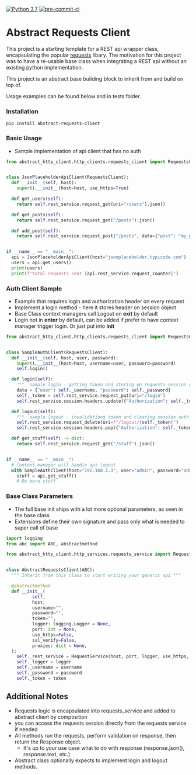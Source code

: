 [![Python 3.7](https://img.shields.io/badge/python-3.7-blue.svg)](https://www.python.org/downloads/release/python/)
[![pre-commit-ci](https://github.com/QualiSystemsLab/abstract-requests-client/actions/workflows/pre-commit.yml/badge.svg)](https://github.com/QualiSystemsLab/abstract-requests-client/actions/workflows/pre-commit.yml)

# Abstract Requests Client

This project is a starting template for a REST api wrapper class, encapsulating the
popular [requests](https://docs.python-requests.org/en/latest/) libary. The motivation for this project was to have a
re-usable base class when integrating a REST api without an existing python implementation.

This project is an abstract base building block to inherit from and build on top of.

Usage examples can be found below and in tests folder.

### Installation

```
pip install abstract-requests-client
```

### Basic Usage

- Sample implementation of api client that has no auth

```python
from abstract_http_client.http_clients.requests_client import RequestsClient


class JsonPlaceholderApiClient(RequestsClient):
  def __init__(self, host):
    super().__init__(host=host, use_https=True)

  def get_users(self):
    return self.rest_service.request_get(uri="/users").json()

  def get_posts(self):
    return self.rest_service.request_get("/posts").json()

  def add_post(self):
    return self.rest_service.request_post("/posts", data={"post": "my_post"})


if __name__ == "__main__":
  api = JsonPlaceholderApiClient(host="jsonplaceholder.typicode.com")
  users = api.get_users()
  print(users)
  print(f"total requests sent {api.rest_service.request_counter}")

```
### Auth Client Sample
- Example that requires login and authorization header on every request
- Implement a login method - here it stores header on session object
- Base Class context managers call Logout on __exit__ by default
- Login not in __enter__ by default, can be added if prefer to have context manager trigger login. Or just put into __init__

```python
from abstract_http_client.http_clients.requests_client import RequestsClient


class SampleAuthClient(RequestsClient):
  def __init__(self, host, user, password):
    super().__init__(host=host, username=user, password=password)
    self.login()

  def login(self):
    """  sample login - getting token and storing on requests session object """
    data = {"user": self._username, "password": self._password}
    self._token = self.rest_service.request_put(uri="/login")
    self.rest_service.session.headers.update({"Authorization": self._token})

  def logout(self):
    """  sample logout - invalidationg token and clearing session auth header """
    self.rest_service.request_delete(uri=f"/logout/{self._token}")
    self.rest_service.session.headers.pop({"Authorization": self._token})

  def get_stuff(self) -> dict:
    return self.rest_service.request_get("/stuff").json()


if __name__ == "__main__":
  # Context manager will handle api logout
  with SampleAuthClient(host="192.168.1.3", user="admin", password="admin") as api:
    stuff = api.get_stuff()
    # Do more stuff
```

### Base Class Parameters
- The full base init ships with a lot more optional parameters, as seen in the base class
- Extensions define their own signature and pass only what is needed to super call of base

```python
import logging
from abc import ABC, abstractmethod

from abstract_http_client.http_services.requests_service import RequestService


class AbstractRequestsClient(ABC):
  """ Inherit from this class to start writing your generic api """

  @abstractmethod
  def __init__(
          self,
          host,
          username="",
          password="",
          token="",
          logger: logging.Logger = None,
          port: int = None,
          use_https=False,
          ssl_verify=False,
          proxies: dict = None,
  ):
    self._rest_service = RequestService(host, port, logger, use_https, ssl_verify, proxies)
    self._logger = logger
    self._username = username
    self._password = password
    self._token = token
```

## Additional Notes

- Requests logic is encapsulated into requests_service and added to abstract client by composition
- you can access the requests session directly from the requests service if needed
- All methods run the requests, perform validation on response, then return the Response object.
    - It's up to your use case what to do with response (response.json(), response.text, etc.)
- Abstract class optionally expects to implement login and logout methods.


